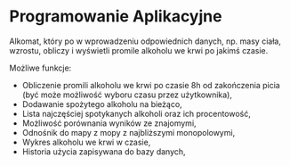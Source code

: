 # Programowanie Aplikacyjne

Alkomat, który po w wprowadzeniu odpowiednich danych, np. masy ciała, wzrostu, obliczy i wyświetli promile alkoholu we krwi po jakimś czasie.

Możliwe funkcje: 
- Obliczenie promili alkoholu we krwi po czasie 8h od zakończenia picia (być może możliwość wyboru czasu przez użytkownika),
- Dodawanie spożytego alkoholu na bieżąco,
- Lista najczęściej spotykanych alkoholi oraz ich procentowość,
- Możliwość porównania wyników ze znajomymi,
- Odnośnik do mapy z mopy z najbliższymi monopolowymi,
- Wykres alkoholu we krwi w czasie,
- Historia użycia zapisywana do bazy danych,
